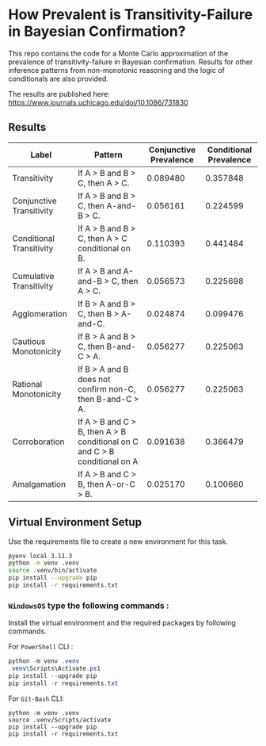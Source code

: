 # How Prevalent is Transitivity-Failure in Bayesian Confirmation?

This repo contains the code for a Monte Carlo approximation of the prevalence of transitivity-failure in Bayesian confirmation. Results for other inference patterns from non-monotonic reasoning and the logic of conditionals are also provided. 

The results are published here: https://www.journals.uchicago.edu/doi/10.1086/731830

## Results

<table id="T_2c408">
  <thead>
    <tr>
      <th id="T_2c408_level0_col0" class="col_heading level0 col0" >Label</th>
      <th id="T_2c408_level0_col1" class="col_heading level0 col1" >Pattern</th>
      <th id="T_2c408_level0_col2" class="col_heading level0 col2" >Conjunctive Prevalence</th>
      <th id="T_2c408_level0_col3" class="col_heading level0 col3" >Conditional Prevalence</th>
    </tr>
  </thead>
  <tbody>
    <tr>
      <td id="T_2c408_row0_col0" class="data row0 col0" >Transitivity</td>
      <td id="T_2c408_row0_col1" class="data row0 col1" >If A > B and B > C, then A > C.</td>
      <td id="T_2c408_row0_col2" class="data row0 col2" >0.089480</td>
      <td id="T_2c408_row0_col3" class="data row0 col3" >0.357848</td>
    </tr>
    <tr>
      <td id="T_2c408_row1_col0" class="data row1 col0" >Conjunctive Transitivity</td>
      <td id="T_2c408_row1_col1" class="data row1 col1" >If A > B and B > C, then A-and-B > C.</td>
      <td id="T_2c408_row1_col2" class="data row1 col2" >0.056161</td>
      <td id="T_2c408_row1_col3" class="data row1 col3" >0.224599</td>
    </tr>
    <tr>
      <td id="T_2c408_row2_col0" class="data row2 col0" >Conditional Transitivity</td>
      <td id="T_2c408_row2_col1" class="data row2 col1" >If A > B and B > C, then A > C conditional on B.</td>
      <td id="T_2c408_row2_col2" class="data row2 col2" >0.110393</td>
      <td id="T_2c408_row2_col3" class="data row2 col3" >0.441484</td>
    </tr>
    <tr>
      <td id="T_2c408_row3_col0" class="data row3 col0" >Cumulative Transitivity</td>
      <td id="T_2c408_row3_col1" class="data row3 col1" >If A > B and A-and-B > C, then A > C.</td>
      <td id="T_2c408_row3_col2" class="data row3 col2" >0.056573</td>
      <td id="T_2c408_row3_col3" class="data row3 col3" >0.225698</td>
    </tr>
    <tr>
      <td id="T_2c408_row4_col0" class="data row4 col0" >Agglomeration</td>
      <td id="T_2c408_row4_col1" class="data row4 col1" >If B > A and B > C, then B > A-and-C.</td>
      <td id="T_2c408_row4_col2" class="data row4 col2" >0.024874</td>
      <td id="T_2c408_row4_col3" class="data row4 col3" >0.099476</td>
    </tr>
    <tr>
      <td id="T_2c408_row5_col0" class="data row5 col0" >Cautious Monotonicity</td>
      <td id="T_2c408_row5_col1" class="data row5 col1" >If B > A and B > C, then B-and-C > A.</td>
      <td id="T_2c408_row5_col2" class="data row5 col2" >0.056277</td>
      <td id="T_2c408_row5_col3" class="data row5 col3" >0.225063</td>
    </tr>
    <tr>
      <td id="T_2c408_row6_col0" class="data row6 col0" >Rational Monotonicity</td>
      <td id="T_2c408_row6_col1" class="data row6 col1" >If B > A and B does not confirm non-C, then B-and-C > A.</td>
      <td id="T_2c408_row6_col2" class="data row6 col2" >0.056277</td>
      <td id="T_2c408_row6_col3" class="data row6 col3" >0.225063</td>
    </tr>
    <tr>
      <td id="T_2c408_row7_col0" class="data row7 col0" >Corroboration</td>
      <td id="T_2c408_row7_col1" class="data row7 col1" >If A > B and C > B, then A > B conditional on C and C > B conditional on A</td>
      <td id="T_2c408_row7_col2" class="data row7 col2" >0.091638</td>
      <td id="T_2c408_row7_col3" class="data row7 col3" >0.366479</td>
    </tr>
    <tr>
      <td id="T_2c408_row8_col0" class="data row8 col0" >Amalgamation</td>
      <td id="T_2c408_row8_col1" class="data row8 col1" >If A > B and C > B, then A-or-C > B.</td>
      <td id="T_2c408_row8_col2" class="data row8 col2" >0.025170</td>
      <td id="T_2c408_row8_col3" class="data row8 col3" >0.100660</td>
    </tr>
  </tbody>
</table>


## Virtual Environment Setup

Use the requirements file to create a new environment for this task. 

```Bash
pyenv local 3.11.3
python -m venv .venv
source .venv/bin/activate
pip install --upgrade pip
pip install -r requirements.txt
```

### **`WindowsOS`** type the following commands :

Install the virtual environment and the required packages by following commands.

For `PowerShell` CLI :

```PowerShell
python -m venv .venv
.venv\Scripts\Activate.ps1
pip install --upgrade pip
pip install -r requirements.txt
```

For `Git-Bash` CLI:

```
python -m venv .venv
source .venv/Scripts/activate
pip install --upgrade pip
pip install -r requirements.txt
```